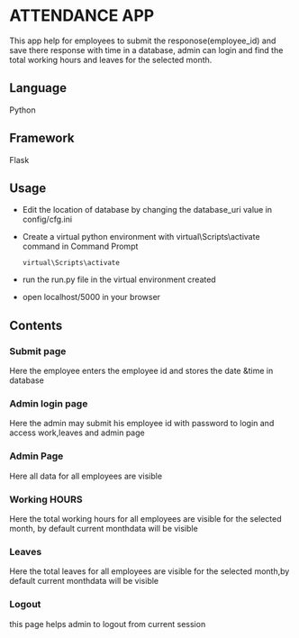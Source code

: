# ATTENDANCE APP

This app help for employees to submit the responose(employee_id) and save there response with time in a database, admin can login and find the total working hours and leaves for the selected month.

## Language
Python

## Framework
Flask

## Usage
* Edit the location of database by changing the database_uri value in config/cfg.ini
* Create a virtual python environment with virtual\Scripts\activate command in Command Prompt

    ```
    virtual\Scripts\activate
    ```

* run the run.py file in the virtual environment created

* open localhost/5000 in your browser

## Contents
### Submit page
Here the employee enters the employee id and stores the date &time in database

### Admin login page
Here the admin may submit his employee id with password to login and access work,leaves and admin page

### Admin Page
Here all data for all employees are visible

### Working HOURS
Here the total working hours for all employees are visible for the selected month, by default current monthdata will be visible

### Leaves
Here the total leaves for all employees are visible for the selected month,by default current monthdata will be visible

### Logout
this page helps admin to logout from current session

